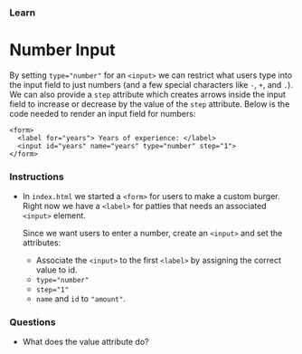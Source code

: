 ### Learn
# Number Input
By setting `type="number"` for an `<input>` we can restrict what users type into the input field to just numbers (and a few special characters like `-`, `+`, and `.`). We can also provide a `step` attribute which creates arrows inside the input field to increase or decrease by the value of the `step` attribute. Below is the code needed to render an input field for numbers:

```
<form>
  <label for="years"> Years of experience: </label>
  <input id="years" name="years" type="number" step="1">
</form>
```

### Instructions
* In `index.html` we started a `<form>` for users to make a custom burger. Right now we have a `<label>` for patties that needs an associated `<input>` element.

  Since we want users to enter a number, create an `<input>` and set the attributes:

  * Associate the `<input>` to the first `<label>` by assigning the correct value to id.
  * `type="number"`
  * `step="1"`
  * `name` and `id` to `"amount"`.

### Questions
* What does the value attribute do?